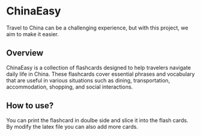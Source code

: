 # ChinaEasy
Travel to China can be a challenging experience, but with this project, we aim to make it easier.

## Overview
ChinaEasy is a collection of flashcards designed to help travelers navigate daily life in China. These flashcards cover essential phrases and vocabulary that are useful in various situations such as dining, transportation, accommodation, shopping, and social interactions.

## How to use?
You can print the flashcard in doulbe side and slice it into the flash cards. By modify the latex file you can also add more cards. 
